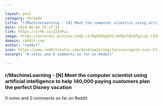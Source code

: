 ```yaml
---

layout: post
category: threads
title: "r/MachineLearning - [N] Meet the computer scientist using artificial intelligence to help 140,000 paying customers plan the perfect Disney vacation"
date: 2019-06-03 15:17:32
link: https://vrhk.co/2Z3vPLi
image: https://external-preview.redd.it/Rq50hDq9YG-hmhbs5QvSPgjcw2-i3JP6QWoDvzicA8I.jpg?auto=webp&s=08a61dd7f5f0cdfbaee9c5d5b558fd1848e56489
domain: reddit.com
author: "reddit"
icon: https://www.redditstatic.com/desktop2x/img/favicon/apple-icon-57x57.png
excerpt: "0 votes and 0 comments so far on Reddit"

---
```


### r/MachineLearning - [N] Meet the computer scientist using artificial intelligence to help 140,000 paying customers plan the perfect Disney vacation

0 votes and 0 comments so far on Reddit